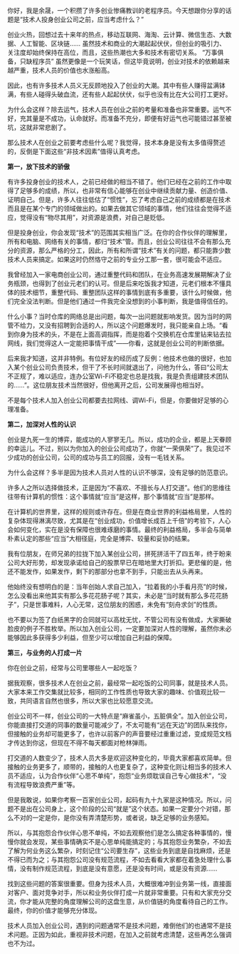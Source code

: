 你好，我是余晟，一个积攒了许多创业惨痛教训的老程序员。今天想跟你分享的话题是“技术人投身创业公司之前，应当考虑什么？”

创业火热，回想过去十来年的热点，移动互联网、海淘、云计算、微信生态、大数据、人工智能、区块链…… 虽然技术和商业的大潮起起伏伏，但创业的吸引力、关注度却始终保持在高位，而且，这些热潮也大多和技术有密切关系。 “万事俱备，只缺程序员” 虽然更像是一个玩笑话，但这毕竟说明，创业对技术的依赖越来越严重，技术人员的价值也水涨船高。

因此，也有许多技术人员义无反顾地投入了创业的大潮。其中有些人赚得盆满钵满，有些人碰得头破血流，还有些人起起伏伏，似乎也没有比在大公司打工更好。

为什么会这样？除去运气，技术人员在创业之前的考量和准备也非常重要。运气不好，充其量是不成功，认命就好。而准备不充分，即便有好运气也可能错过甚至被坑，这就非常悲剧了。

那么技术人在创业之前要考虑些什么呢？我觉得，技术本身是没有太多值得赘述的，反倒是下面这些“非技术因素”值得认真考虑。

**第一，放下技术的骄傲**

有许多投身创业的技术人，之前已经做的相当不错了。他们已经在之前的工作中取得了足够多的成绩，所以，也非常有信心能够在创业中继续贡献力量、创造价值、证明自己。但是，许多人往往低估了“惯性”，忘了考虑自己之前的成绩都是在技术而且是在某个专门的领域做出的。如果去做其它领域的事情，他们往往会觉得不适应，觉得没有“物尽其用”，对资源是浪费，对自己是贬低。

但是投身创业，你会发现“技术”的范围其实相当广泛。在你的合作伙伴的理解里，所有和电脑、网络有关的事情，都归“技术”管。而且，创业公司往往不会有那么充分的资源，那么严格的分工，因此，所有和所谓“技术”有关的问题，都只能靠少数技术人员来搞定。如果这时仍然恪守之前的专业分工那一套，很可能会不适应。

我曾经加入一家电商创业公司，通过重整代码和团队，在业务高速发展期解决了业务瓶颈，也得到了创业元老们的认可。但是后来吃饭我才知道，元老们根本不懂具体的技术细节，重整代码、重整团队这样的事情到底有多重要，该什么时候做，他们完全没法判断。但是他们通过一件我完全没想到的小事判断，我是值得信任的。

什么小事？当时仓库的网络总是出问题，每次一出问题就影响发货。因为当时的网管不给力，又没有招聘到合适的人，所以这个问题爆发时，我只能亲自上场。“看到你身为技术的头，不是在上面高调指挥，而是抱着个交换机在仓库里钻来钻去拉网线，我们觉得这人一定能把事情干成”——你看，这就是创业公司的判断依据。

后来我才知道，这并非特例。有位好友的经历成了反例：他技术也做的很好，也加入某个创业公司负责技术，但干了不长时间就退出了，问他为什么，答曰“公司太不正规了，难以适应，连办公室Wi-Fi不稳定也总是找我，我是负责组建技术团队的……”。这位朋友技术当然很好，但他离开之后，公司发展得也相当好。

不是每个技术人加入创业公司都要去拉网线、调Wi-Fi，但是，你要做好足够的心理准备。

**第二，加深对人性的认识**

创业是九死一生的博弈，能成功的人寥寥无几。所以，成功的企业，都是上天眷顾的幸运儿。不过，别以为你加入的创业公司成功了，你就“一荣俱荣”了。我见过不少成功的创业公司，公司的成功与员工的回报，没有一毛钱关系。

为什么会这样？多半是因为技术人员对人性的认识不够深，没有足够的防范意识。

许多人之所以选择做技术，正是因为“不喜欢、不擅长与人打交道”。他们的思维往往带有计算机的惯性：这个事情就“应当”是这样，那个事情就“应当”是那样。

在计算机的世界里，这样的规则或许存在。但是在商业世界的利益格局里，人性的复杂体现得淋漓尽致，尤其是在“创业成功，价值增长成百上千倍”的考验下，人心会如何变化，实在是没有保障也很难琢磨的事情。最终的利益格局，多半会与简单朴素认定的那些“应当”大相径庭，完全是博弈、较量和妥协的结果。

我有位朋友，在师兄弟的拉拢下加入某创业公司，拼死拼活干了四五年，终于盼来公司大好形势，却发现承诺给自己的股票早已在暗地里大打折扣。更悲催的是，他还不能发作，如果发作，剩下的那部分也拿不到手，只能出去从头再来。

他始终没有想明白的是：当年创始人求自己加入，“拉着我的小手看月亮”的时候，怎么没看出来他其实有那么多花花肠子呢？其实，未必是“当时就有那么多花花肠子”，只是世事难料，人心无常，这位朋友的困惑，未免有“刻舟求剑”的性质。

也不要以为签了白纸黑字的合同就可以高枕无忧，不管公司有没有做成，大家撕破脸皮的例子不胜枚举。所以加入创业公司，一定要加深对人性的理解，虽然你未必能够因此多获得多少利益，但至少可以增加自己利益的保障。

**第三，与业务的人打成一片**

你在创业之前，经常与公司里哪些人一起吃饭？

据我观察，很多技术人在创业之前，最经常一起吃饭的公司同事，就是技术人员。大家本来工作交集就比较多，相同的工作性质也导致大家的趣味、价值观比较一致，共同语言自然也很多，所以大家也比较愿意交流。

创业公司不一样，创业公司的一大特点是“麻雀虽小，五脏俱全”。加入创业公司，你能直接打交道的同事的数量可能减少了，不太可能有“远在天边”的团队来找你，但接触的业务却可能更多了，也许以前客户的声音要经过重重过滤，变成规范文档才传达到你这，但现在不得不每天都面对枪林弹雨。

打交道的人数变少了，技术人员大多是欢迎这种变化的，毕竟大家都喜欢简单。但接触的业务更多了，顺带的，接触的人也更复杂了，这种变化则让相当多的技术人员不适应，认为合作伙伴“心思不单纯”，抱怨“业务烦耽误自己专心做技术”，“没有流程导致浪费严重”等。

但是我敢说，如果你考察一百家创业公司，起码有九十九家是这种情况。所以，问题不是出在公司身上，这个阶段的公司“就是”这个状态。如果一定要分个对错，那么不对的一定是你，是你没有弄清楚形势，或者说，缺乏足够的业务感知。

所以，与其抱怨合作伙伴心思不单纯，不如去观察他们是怎么搞定各种事情的，慢慢你就会发现，某些事情确实不是心思单纯能搞定的；与其抱怨业务繁杂，不如去了解为何业务这么繁杂，时刻记住“公司要生存”，这些业务到底是自找麻烦，还是不得已而为之；与其抱怨公司没有规范流程，不如去看看大家都在着急处理什么事情，没有制作规范流程，到底是没有意愿，还是没有时间，或是没有资源……

找到这些问题的答案很重要。但身为技术人员，大概很难冲到业务第一线，直接面对客户、面对竞争对手，所以和业务伙伴打成一片就非常重要。只有和大家充分交流，你才能从完整的角度理解公司的这盘生意，从价值链的角度看待自己的工作。最终，你的价值才能够充分体现。

技术人员加入创业公司，遇到的问题通常不是技术问题，难倒他们的也通常不是技术问题。正因为如此，重视非技术问题，在加入之前就考虑清楚，这些再怎么强调也不为过。